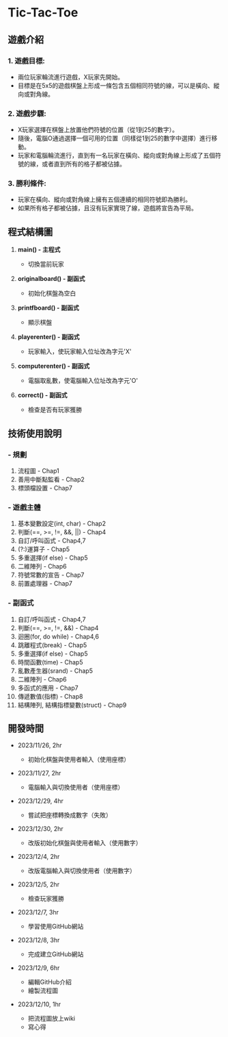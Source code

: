 # Tic-Tac-Toe

## 遊戲介紹

### 1. **遊戲目標:**
   - 兩位玩家輪流進行遊戲，X玩家先開始。
   - 目標是在5x5的遊戲棋盤上形成一條包含五個相同符號的線，可以是橫向、縱向或對角線。

### 2. **遊戲步驟:**
   - X玩家選擇在棋盤上放置他們符號的位置（從1到25的數字）。
   - 隨後，電腦O通過選擇一個可用的位置（同樣從1到25的數字中選擇）進行移動。
   - 玩家和電腦輪流進行，直到有一名玩家在橫向、縱向或對角線上形成了五個符號的線，或者直到所有的格子都被佔據。

### 3. **勝利條件:**
   - 玩家在橫向、縱向或對角線上擁有五個連續的相同符號即為勝利。
   - 如果所有格子都被佔據，且沒有玩家實現了線，遊戲將宣告為平局。

## 程式結構圖

1. **main() - 主程式**
   - 切換當前玩家

2. **originalboard() - 副函式**
   - 初始化棋盤為空白

3. **printfboard() - 副函式**
   - 顯示棋盤

4. **playerenter() - 副函式**
   - 玩家輸入，使玩家輸入位址改為字元'X'

5. **computerenter() - 副函式**
   - 電腦取亂數，使電腦輸入位址改為字元'O'

6. **correct() - 副函式**
   - 檢查是否有玩家獲勝

## 技術使用說明

### - 規劃
1. 流程圖 - Chap1
2. 善用中斷點監看 - Chap2
3. 標頭檔設置 - Chap7

### - 遊戲主體
1. 基本變數設定(int, char) - Chap2
2. 判斷(==, >=, !=, &&, ||) - Chap4
3. 自訂/呼叫函式 - Chap4,7
4. (?:)運算子 - Chap5
5. 多重選擇(if else) - Chap5
6. 二維陣列 - Chap6
7. 符號常數的宣告 - Chap7
8. 前置處理器 - Chap7

### - 副函式
1. 自訂/呼叫函式 - Chap4,7
2. 判斷(==, >=, !=, &&) - Chap4
3. 迴圈(for, do while) - Chap4,6
4. 跳離程式(break) - Chap5
5. 多重選擇(if else) - Chap5
6. 時間函數(time) - Chap5
7. 亂數產生器(srand) - Chap5
8. 二維陣列 - Chap6
9. 多函式的應用 - Chap7
10. 傳遞數值(指標) - Chap8
11. 結構陣列, 結構指標變數(struct) - Chap9

## 開發時間

- 2023/11/26, 2hr
  - 初始化棋盤與使用者輸入（使用座標）

- 2023/11/27, 2hr
  - 電腦輸入與切換使用者（使用座標）

- 2023/12/29, 4hr
  - 嘗試把座標轉換成數字（失敗）

- 2023/12/30, 2hr
  - 改版初始化棋盤與使用者輸入（使用數字）

- 2023/12/4, 2hr
  - 改版電腦輸入與切換使用者（使用數字）

- 2023/12/5, 2hr
  - 檢查玩家獲勝

- 2023/12/7, 3hr
  - 學習使用GitHub網站

- 2023/12/8, 3hr
  - 完成建立GitHub網站

- 2023/12/9, 6hr
  - 編輯GitHub介紹
  - 繪製流程圖

- 2023/12/10, 1hr
  - 把流程圖放上wiki
  - 寫心得
